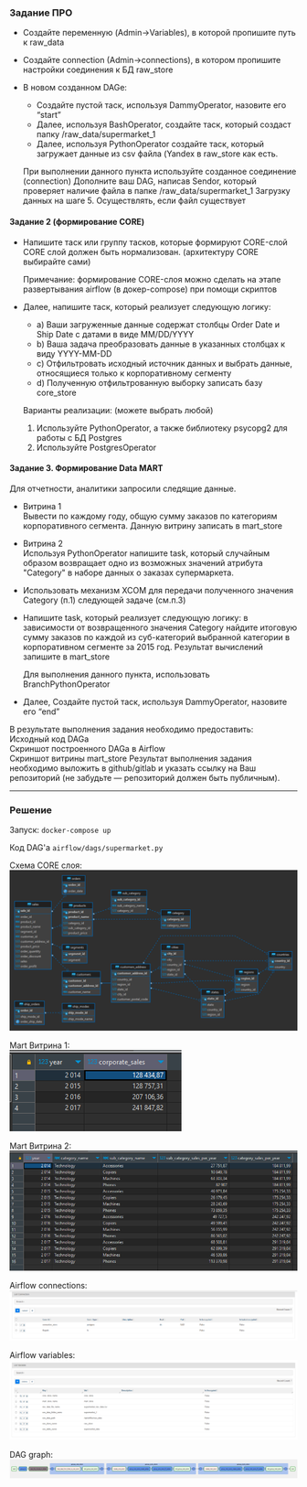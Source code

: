 ### Задание ПРО
- Создайте переменную (Admin->Variables), в которой пропишите путь к raw_data
- Создайте connection (Admin->connections), в котором пропишите настройки соединения к БД raw_store
- В новом созданном DAGe:
    - Создайте пустой таск, используя DammyOperator, назовите его “start”
    - Далее, используя BashOperator, создайте таск, который создаст папку /raw_data/supermarket_1
    - Далее, используя PythonOperator создайте таск, который загружает данные из csv файла (Yandex в raw_store как есть.

    При выполнении данного пункта используйте созданное соединение (connection)
Дополните ваш DAG, написав Sendor, который проверяет наличие файла в папке /raw_data/supermarket_1
       Загрузку данных на шаге 5. Осуществлять, если файл существует

 

#### Задание 2 (формирование CORE)

- Напишите таск или группу тасков, которые формируют CORE-слой
    CORE слой должен быть нормализован. (архитектуру CORE выбирайте сами)

    Примечание: формирование CORE-слоя можно сделать на этапе развертывания airflow (в докер-compose) при помощи скриптов

- Далее, напишите таск, который реализует следующую логику:

   - a) Ваши загруженные данные содержат столбцы Order Date и Ship Date с датами в виде MM/DD/YYYY
   - b) Ваша задача преобразовать данные в указанных столбцах к виду YYYY-MM-DD
   - c) Отфильтровать исходный источник данных и выбрать данные, относящиеся только к корпоративному сегменту  
   - d) Полученную отфильтрованную выборку записать базу core_store

    Варианты реализации: (можете выбрать любой)
     1. Используйте PythonOperator, а также библиотеку psycopg2 для работы с БД Postgres
     2. Используйте PostgresOperator

 

#### Задание 3. Формирование Data MART

Для отчетности, аналитики запросили следящие данные.

 

- Витрина 1  
Вывести по каждому году, общую сумму заказов по категориям корпоративного сегмента.
Данную витрину записать в mart_store

- Витрина 2  
Используя PythonOperator напишите task, который случайным образом возвращает одно из возможных значений атрибута "Category" в наборе данных о заказах супермаркета.

- Использовать механизм XCOM для передачи полученного значения Category (п.1) следующей задаче (см.п.3)

- Напишите task, который реализует следующую логику: в зависимости от возвращенного значения Category найдите итоговую сумму заказов по каждой из суб-категорий выбранной категории в корпоративном сегменте за 2015 год. Результат вычислений запишите в mart_store

     Для выполнения данного пункта, использовать BranchPythonOperator 

- Далее, Создайте пустой таск, используя DammyOperator, назовите его “end”

В результате выполнения задания необходимо предоставить:  
Исходный код DAGa  
Скриншот построенного DAGa в Airflow  
Скриншот витрины mart_store
Результат выполнения задания необходимо выложить в github/gitlab и указать ссылку на Ваш репозиторий (не забудьте — репозиторий должен быть публичным).

***

### Решение

Запуск: `docker-compose up`

Код DAG'a `airflow/dags/supermarket.py`

Схема CORE слоя:  
![core_store](./core_store.png)  

Mart Витрина 1:  
![Витрина 1](./mart_1.png)

Mart Витрина 2:  
![Витрина 1](./mart_2.png)

Airflow connections:  
![Airflow connections](./airflow_connections.png)  

Airflow variables:  
![Airflow variables](./airflow_variables.png)

DAG graph:  
![Airflow variables](./dag_graph.png)



